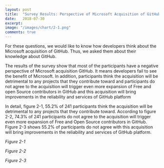 ```yaml
---
layout: post
title:  "Survey Results: Perspective of Microsoft Acquisition of GitHub"
date:   2018-07-30
excerpt:
image: "/images/chart/2-1.png"
comments: true
---
```


<script src="https://ajax.googleapis.com/ajax/libs/jquery/3.3.1/jquery.min.js"></script>
<script src="https://code.highcharts.com/highcharts.js"></script>
<script src="https://code.highcharts.com/modules/exporting.js"></script>
<script src="https://code.highcharts.com/modules/export-data.js"></script>
<link rel="stylesheet" href="{{ "/assets/css/table.css" | absolute_url }}">
<link rel="stylesheet" href="{{ "/assets/css/chart.css" | absolute_url }}">
<link rel="stylesheet" href="{{ "/assets/css/grid.css" | absolute_url }}">
<script src="{{ "/assets/js/chart/02.js" | absolute_url }}"></script>

<div id="content">   
  <p>For these questions, we would like to know how developers think about the Microsoft acquisition of GitHub. Thus, we asked them about their knowledge about GitHub.</p>
  <p>The results of the survey show that most of the participants have a negative perspective of Microsoft acquisition GitHub. It means developers fail to see the benefit of Microsoft. In addition, participants think the acquisition will be detrimental to any projects that they contribute toward and participants do not agree to the acquisition will trigger even more expansion of Free and open Source contributors in GitHub and this acquisition will bring improvements in the reliability and services of GitHub platform</p>
  <p>In detail, figure 2-1, 55.2% of 241 participants think the acquisition will be detrimental to any projects that they contribute toward. According to figure 2-2, 74.3% of 241 participants do not agree to the acquisition will trigger even more expansion of Free and Open Source contributors in GitHub. Figure 2-3  shows 55.2% of participants do not agree with this acquisition will bring improvements in the reliability and services of GitHub platform.</p>
  <div class="spacer"></div>
  <div class="grid-container">
    <div class="row">
      <div class="col-6">
        <div class="chart" id="2-1"></div>
        <p id="chart-des"><i>Figure 2-1</i></p>
      </div>
      <div class="col-6">
        <div class="chart" id="2-2"></div>
        <p id="chart-des"><i>Figure 2-2</i></p>
      </div>
    </div>
    <div class="row">
      <div class="col-3" style="min-width:300px;"></div> 
      <div class="col-6">
        <div class="chart" id="2-3"></div>
        <p id="chart-des"><i>Figure 2-3</i></p>
      </div>
      <div class="col-3" style="min-width:300px;"></div>
    </div>
  </div>
</div>
<script src="{{ "/assets/js/chart/02.js" | absolute_url }}"></script>
